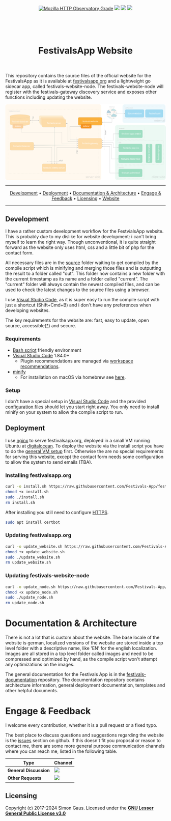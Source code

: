 <p align="center">
    <a href="https://img.shields.io/mozilla-observatory/grade/festivalsapp.org?publish" title="Latest Results"><img src="https://img.shields.io/mozilla-observatory/grade/festivalsapp.org?publish" alt="Mozilla HTTP Observatory Grade"></a>
    <a href="https://github.com/Festivals-App/festivals-website/commits/" title="Last Commit"><img src="https://img.shields.io/github/last-commit/Festivals-App/festivals-website?style=flat"></a>
   <a href="https://github.com/festivals-app/festivals-website/issues" title="Open Issues"><img src="https://img.shields.io/github/issues/festivals-app/festivals-website?style=flat"></a>
   <a href="./LICENSE" title="License"><img src="https://img.shields.io/github/license/festivals-app/festivals-website.svg"></a>
</p>

<h1 align="center">
    <br/><br/>
    FestivalsApp Website
    <br/><br/>
</h1

This repository contains the source files of the official website for the FestivalsApp as it is available at [festivalsapp.org](https://festivalsapp.org/) 
and a lightweight go sidecar app, called festivals-website-node. The festivals-website-node will register with the festivals-gateway discovery service and exposes other
functions including updating the website.

![Figure 1: Architecture Overview Highlighted](https://github.com/Festivals-App/festivals-documentation/blob/main/images/architecture/architecture_overview_website.svg "Figure 1: Architecture Overview Highlighted")

<hr/>
<p align="center">
  <a href="#development">Development</a> •
  <a href="#deployment">Deployment</a> • 
  <a href="#documentation-architecture">Documentation & Architecture</a> •
  <a href="#Engage--feedback">Engage & Feedback</a> •
  <a href="#licensing">Licensing</a> •
  <a href="https://festivalsapp.org">Website</a>
</p>
<hr/>

## Development

I have a rather custom development workflow for the FestvialsApp website. This is probably due to my dislike for website development: i can't bring myself to learn the right way.
Though unconventional, it is quite straight forward as the website only uses html, css and a little bit of php for the contact form. 

All necessary files are in the [source](./source) folder waiting to get compiled by the compile script which is minifying and merging those files and is outputting the result to a folder called "out". This folder now contains a new folder with the current timestamp as its name and a folder called "current". The "current" folder will always contain the newest compiled files, and can be used to check the latest changes to the source files using a browser.

I use [Visual Studio Code](https://code.visualstudio.com/), as it is super easy to run the compile script with just a shortcut (Shift+Cmd+B) and i don't have any preferences when developing websites.

The key requirements for the website are: fast, easy to update, open source, accessible([*](https://github.com/Festivals-App/festivals-website/issues/1)) and secure.
 
### Requirements

- [Bash script](https://en.wikipedia.org/wiki/Bash_(Unix_shell)) friendly environment
- [Visual Studio Code](https://code.visualstudio.com/download) 1.84.0+
    * Plugin recommendations are managed via [workspace recommendations](https://code.visualstudio.com/docs/editor/extension-marketplace#_recommended-extensions).
- [minify](https://github.com/tdewolff/minify)
    * For installation on macOS via homebrew see [here](https://github.com/tdewolff/minify/issues/253).

### Setup

I don't have a special setup in [Visual Studio Code](https://code.visualstudio.com/download) and the provided [configuration files](./.vscode) should let you start right away.
You only need to install minify on your system to allow the compile script to run.

## Deployment

I use [nginx](https://www.nginx.com/) to serve festivalsapp.org, deployed in a small VM running Ubuntu at [digitalocean](https://www.digitalocean.com/). To deploy the website via the install script you have to do the [general VM setup](https://github.com/Festivals-App/festivals-documentation/tree/master/deployment/general-vm-setup) first. Otherwise the are no special requirements for serving this website, except the contact form needs some configuration to allow the system to send emails (TBA).

### Installing festivalsapp.org
```bash
curl -o install.sh https://raw.githubusercontent.com/Festivals-App/festivals-website/master/operation/install.sh
chmod +x install.sh
sudo ./install.sh
rm install.sh
```
After installing you still need to configure [HTTPS](https://dev.to/joelaberger/no-magic-letsencrypt-certbot-and-nginx-configuration-recipe-3a97).
```bash
sudo apt install certbot

```


### Updating festivalsapp.org
```bash
curl -o update_website.sh https://raw.githubusercontent.com/Festivals-App/festivals-website/master/operation/update_website.sh
chmod +x update_website.sh
sudo ./update_website.sh
rm update_website.sh
```

### Updating festivals-website-node
```bash
curl -o update_node.sh https://raw.githubusercontent.com/Festivals-App/festivals-website/master/operation/update_node.sh
chmod +x update_node.sh
sudo ./update_node.sh
rm update_node.sh
```

# Documentation & Architecture

There is not a lot that is custom about the website. The base locale of the website is german, localized versions of the website 
are stored inside a top level folder with a descriptive name, like 'EN' for the english localization. Images are all stored in a 
top level folder called images and need to be compressed and optimized by hand, as the compile script won't attempt any optimizations 
on the images.

The general documentation for the Festivals App is in the [festivals-documentation](https://github.com/festivals-app/festivals-documentation) repository. The documentation repository contains architecture information, general deployment documentation, templates and other helpful documents.

# Engage & Feedback

I welcome every contribution, whether it is a pull request or a fixed typo.

The best place to discuss questions and suggestions regarding the website is the [issues](https://github.com/festivals-app/festivals-website/issues/) section on github. If this doesn't fit you proposal or reason to contact me, there are some more general purpose communication channels where you can reach me, listed in the following table.

| Type                     | Channel                                                |
| ------------------------ | ------------------------------------------------------ |
| **General Discussion**   | <a href="https://github.com/festivals-app/festivals-documentation/issues/new/choose" title="General Discussion"><img src="https://img.shields.io/github/issues/festivals-app/festivals-documentation/question.svg?style=flat-square"></a> </a>   |
| **Other Requests**    | <a href="mailto:simon.cay.gaus@gmail.com" title="Email me"><img src="https://img.shields.io/badge/email-Simon-green?logo=mail.ru&style=flat-square&logoColor=white"></a>   |


## Licensing

Copyright (c) 2017-2024 Simon Gaus. Licensed under the [**GNU Lesser General Public License v3.0**](./LICENSE)